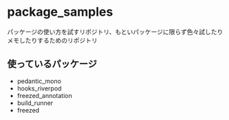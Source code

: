 # package_samples

パッケージの使い方を試すリポジトリ、もといパッケージに限らず色々試したりメモしたりするためのリポジトリ

## 使っているパッケージ

- pedantic_mono
- hooks_riverpod
- freezed_annotation
- build_runner
- freezed
